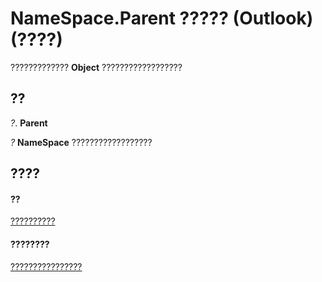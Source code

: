 
# NameSpace.Parent ????? (Outlook)(????)

?????????????  **Object** ??????????????????


## ??

 _?_. **Parent**

 _?_ **NameSpace** ??????????????????


## ????


#### ??


[??????????](f0dcaa19-07f5-5d42-a3bf-2e42b7885644.md)
#### ????????


[????????????????](http://msdn.microsoft.com/library/d7a978a3-a2c8-6195-c5f8-af8773500456%28Office.15%29.aspx)